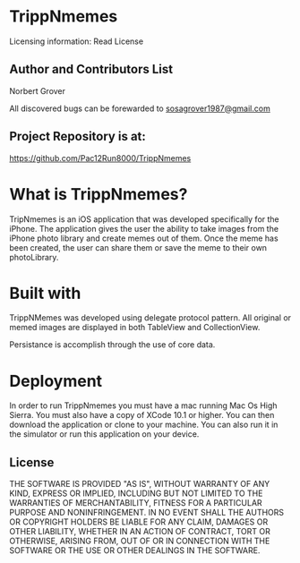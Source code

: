 #  TrippNmemes
Licensing information: Read License

Author and Contributors List
------
Norbert Grover

All discovered bugs can be forewarded to sosagrover1987@gmail.com

Project Repository is at:
------
https://github.com/Pac12Run8000/TrippNmemes

What is TrippNmemes?
======
TripNmemes is an iOS application that was developed specifically for the iPhone. The application gives the user the ability to take images from the iPhone photo library and create memes out of them. Once the meme has been created, the user can share them or save the meme to their own photoLibrary.

Built with
======

TrippNMemes was developed using delegate protocol pattern. All original or memed images are displayed in both TableView and CollectionView. 

Persistance is accomplish through the use of core data.

Deployment
======
In order to run TrippNmemes you must have a mac running Mac Os High Sierra. You must also have a copy of XCode 10.1 or higher. You can then download the application or clone to your machine. You can also run it in the simulator or run this application on your device.


License
------
THE SOFTWARE IS PROVIDED "AS IS", WITHOUT WARRANTY OF ANY KIND, EXPRESS OR IMPLIED, INCLUDING BUT NOT LIMITED TO THE WARRANTIES OF MERCHANTABILITY, FITNESS FOR A PARTICULAR PURPOSE AND NONINFRINGEMENT. IN NO EVENT SHALL THE AUTHORS OR COPYRIGHT HOLDERS BE LIABLE FOR ANY CLAIM, DAMAGES OR OTHER LIABILITY, WHETHER IN AN ACTION OF CONTRACT, TORT OR OTHERWISE, ARISING FROM, OUT OF OR IN CONNECTION WITH THE SOFTWARE OR THE USE OR OTHER DEALINGS IN THE SOFTWARE.
